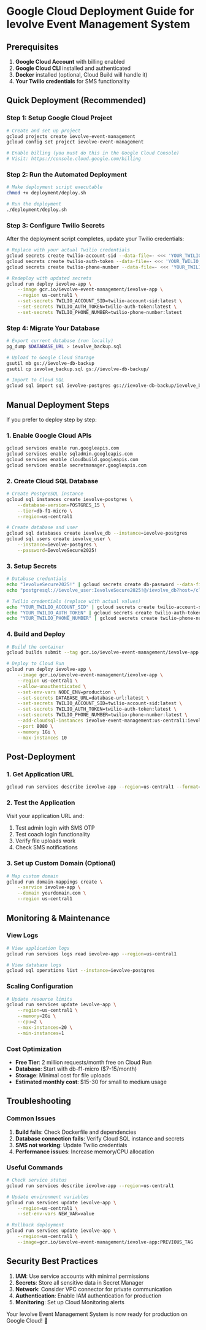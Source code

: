 # Google Cloud Deployment Guide for Ievolve Event Management System

## Prerequisites

1. **Google Cloud Account** with billing enabled
2. **Google Cloud CLI** installed and authenticated
3. **Docker** installed (optional, Cloud Build will handle it)
4. **Your Twilio credentials** for SMS functionality

## Quick Deployment (Recommended)

### Step 1: Setup Google Cloud Project

```bash
# Create and set up project
gcloud projects create ievolve-event-management
gcloud config set project ievolve-event-management

# Enable billing (you must do this in the Google Cloud Console)
# Visit: https://console.cloud.google.com/billing
```

### Step 2: Run the Automated Deployment

```bash
# Make deployment script executable
chmod +x deployment/deploy.sh

# Run the deployment
./deployment/deploy.sh
```

### Step 3: Configure Twilio Secrets

After the deployment script completes, update your Twilio credentials:

```bash
# Replace with your actual Twilio credentials
gcloud secrets create twilio-account-sid --data-file=- <<< 'YOUR_TWILIO_ACCOUNT_SID'
gcloud secrets create twilio-auth-token --data-file=- <<< 'YOUR_TWILIO_AUTH_TOKEN'
gcloud secrets create twilio-phone-number --data-file=- <<< 'YOUR_TWILIO_PHONE_NUMBER'

# Redeploy with updated secrets
gcloud run deploy ievolve-app \
    --image gcr.io/ievolve-event-management/ievolve-app \
    --region us-central1 \
    --set-secrets TWILIO_ACCOUNT_SID=twilio-account-sid:latest \
    --set-secrets TWILIO_AUTH_TOKEN=twilio-auth-token:latest \
    --set-secrets TWILIO_PHONE_NUMBER=twilio-phone-number:latest
```

### Step 4: Migrate Your Database

```bash
# Export current database (run locally)
pg_dump $DATABASE_URL > ievolve_backup.sql

# Upload to Google Cloud Storage
gsutil mb gs://ievolve-db-backup
gsutil cp ievolve_backup.sql gs://ievolve-db-backup/

# Import to Cloud SQL
gcloud sql import sql ievolve-postgres gs://ievolve-db-backup/ievolve_backup.sql --database=ievolve_db
```

## Manual Deployment Steps

If you prefer to deploy step by step:

### 1. Enable Google Cloud APIs

```bash
gcloud services enable run.googleapis.com
gcloud services enable sqladmin.googleapis.com
gcloud services enable cloudbuild.googleapis.com
gcloud services enable secretmanager.googleapis.com
```

### 2. Create Cloud SQL Database

```bash
# Create PostgreSQL instance
gcloud sql instances create ievolve-postgres \
    --database-version=POSTGRES_15 \
    --tier=db-f1-micro \
    --region=us-central1

# Create database and user
gcloud sql databases create ievolve_db --instance=ievolve-postgres
gcloud sql users create ievolve_user \
    --instance=ievolve-postgres \
    --password=IevolveSecure2025!
```

### 3. Setup Secrets

```bash
# Database credentials
echo "IevolveSecure2025!" | gcloud secrets create db-password --data-file=-
echo "postgresql://ievolve_user:IevolveSecure2025!@/ievolve_db?host=/cloudsql/ievolve-event-management:us-central1:ievolve-postgres" | gcloud secrets create database-url --data-file=-

# Twilio credentials (replace with actual values)
echo "YOUR_TWILIO_ACCOUNT_SID" | gcloud secrets create twilio-account-sid --data-file=-
echo "YOUR_TWILIO_AUTH_TOKEN" | gcloud secrets create twilio-auth-token --data-file=-
echo "YOUR_TWILIO_PHONE_NUMBER" | gcloud secrets create twilio-phone-number --data-file=-
```

### 4. Build and Deploy

```bash
# Build the container
gcloud builds submit --tag gcr.io/ievolve-event-management/ievolve-app

# Deploy to Cloud Run
gcloud run deploy ievolve-app \
    --image gcr.io/ievolve-event-management/ievolve-app \
    --region us-central1 \
    --allow-unauthenticated \
    --set-env-vars NODE_ENV=production \
    --set-secrets DATABASE_URL=database-url:latest \
    --set-secrets TWILIO_ACCOUNT_SID=twilio-account-sid:latest \
    --set-secrets TWILIO_AUTH_TOKEN=twilio-auth-token:latest \
    --set-secrets TWILIO_PHONE_NUMBER=twilio-phone-number:latest \
    --add-cloudsql-instances ievolve-event-management:us-central1:ievolve-postgres \
    --port 8080 \
    --memory 1Gi \
    --max-instances 10
```

## Post-Deployment

### 1. Get Application URL

```bash
gcloud run services describe ievolve-app --region=us-central1 --format="value(status.url)"
```

### 2. Test the Application

Visit your application URL and:
1. Test admin login with SMS OTP
2. Test coach login functionality
3. Verify file uploads work
4. Check SMS notifications

### 3. Set up Custom Domain (Optional)

```bash
# Map custom domain
gcloud run domain-mappings create \
    --service ievolve-app \
    --domain yourdomain.com \
    --region us-central1
```

## Monitoring & Maintenance

### View Logs

```bash
# View application logs
gcloud run services logs read ievolve-app --region=us-central1

# View database logs
gcloud sql operations list --instance=ievolve-postgres
```

### Scaling Configuration

```bash
# Update resource limits
gcloud run services update ievolve-app \
    --region=us-central1 \
    --memory=2Gi \
    --cpu=2 \
    --max-instances=20 \
    --min-instances=1
```

### Cost Optimization

- **Free Tier**: 2 million requests/month free on Cloud Run
- **Database**: Start with db-f1-micro ($7-15/month)
- **Storage**: Minimal cost for file uploads
- **Estimated monthly cost**: $15-30 for small to medium usage

## Troubleshooting

### Common Issues

1. **Build fails**: Check Dockerfile and dependencies
2. **Database connection fails**: Verify Cloud SQL instance and secrets
3. **SMS not working**: Update Twilio credentials
4. **Performance issues**: Increase memory/CPU allocation

### Useful Commands

```bash
# Check service status
gcloud run services describe ievolve-app --region=us-central1

# Update environment variables
gcloud run services update ievolve-app \
    --region=us-central1 \
    --set-env-vars NEW_VAR=value

# Rollback deployment
gcloud run services update ievolve-app \
    --region=us-central1 \
    --image=gcr.io/ievolve-event-management/ievolve-app:PREVIOUS_TAG
```

## Security Best Practices

1. **IAM**: Use service accounts with minimal permissions
2. **Secrets**: Store all sensitive data in Secret Manager
3. **Network**: Consider VPC connector for private communication
4. **Authentication**: Enable IAM authentication for production
5. **Monitoring**: Set up Cloud Monitoring alerts

Your Ievolve Event Management System is now ready for production on Google Cloud! 🚀
